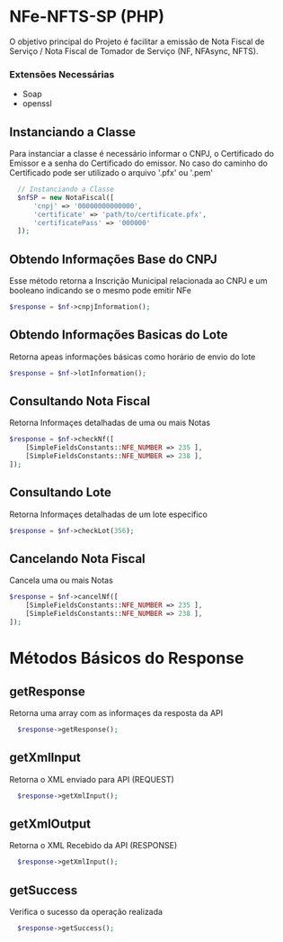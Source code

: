 # NFe-NFTS-SP (PHP)
O objetivo principal do Projeto é facilitar a emissão de Nota Fiscal de Serviço / Nota Fiscal de Tomador de Serviço  (NF, NFAsync, NFTS).

### Extensões Necessárias 
- Soap
- openssl

## Instanciando a Classe
Para instanciar a classe é necessário informar o CNPJ, o Certificado do Emissor e a senha do Certificado do emissor. No caso do caminho do Certificado pode ser utilizado o arquivo '.pfx' ou '.pem'

```php
  // Instanciando a Classe
  $nfSP = new NotaFiscal([
      'cnpj' => '00000000000000',
      'certificate' => 'path/to/certificate.pfx',
      'certificatePass' => '000000'
  ]);
```

## Obtendo Informações Base do CNPJ
Esse método retorna a Inscrição Municipal relacionada ao CNPJ e um booleano indicando se o mesmo pode emitir NFe

```php
$response = $nf->cnpjInformation();
```
## Obtendo Informações Basicas do Lote
Retorna apeas informações básicas como horário de envio do lote

```php
$response = $nf->lotInformation();
```

## Consultando Nota Fiscal
Retorna Informaçes detalhadas de uma ou mais Notas

```php
$response = $nf->checkNf([
    [SimpleFieldsConstants::NFE_NUMBER => 235 ],
    [SimpleFieldsConstants::NFE_NUMBER => 238 ],
]);
```

## Consultando Lote
Retorna Informaçes detalhadas de um lote especifico

```php
$response = $nf->checkLot(356);
```

## Cancelando Nota Fiscal
Cancela uma ou mais Notas

```php
$response = $nf->cancelNf([
    [SimpleFieldsConstants::NFE_NUMBER => 235 ],
    [SimpleFieldsConstants::NFE_NUMBER => 238 ],
]);
```

# Métodos Básicos do Response
## getResponse
Retorna uma array com as informaçes da resposta da API
```php
  $response->getResponse();
```

## getXmlInput
Retorna o XML enviado para API (REQUEST)
```php
  $response->getXmlInput();
```

## getXmlOutput
Retorna o XML Recebido da API (RESPONSE)
```php
  $response->getXmlInput();
```

## getSuccess
Verifica o sucesso da operação realizada
```php
  $response->getSuccess();
```
